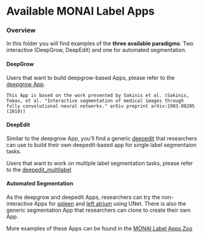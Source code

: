 # Available MONAI Label Apps

### Overview

In this folder you will find examples of the **three available paradigms**: Two interactive (DeepGrow, DeepEdit) and one for automated segmentation.


#### DeepGrow

Users that want to build deepgrow-based Apps, please refer to the [deepgrow App](./deepgrow). 

`` This App is based on the work presented by Sakinis et al. (Sakinis, Tomas, et al. "Interactive segmentation of medical images through fully convolutional neural networks." arXiv preprint arXiv:1903.08205 (2019)) ``



#### DeepEdit

Similar to the deepgrow App, you'll find a generic [deepedit](./deepedit) that researchers can use to build their own deepedit-based app for single label segmentaion tasks.

Users that want to work on multiple label segmentation tasks, please refer to the [deepedit_multilabel](./deepedit_multilabel) 


#### Automated Segmentation

As the deepgrow and deepedit Apps, researchers can try the non-interactive Apps for [spleen](./segmentation_spleen) and [left atrium](./segmentation_left_atrium) using UNet. There is also the generic segmentation App that researchers can clone to create their own App. 


More examples of these Apps can be found in the [MONAI Label Apps Zoo](https://github.com/diazandr3s/MONAILabel-Apps)





